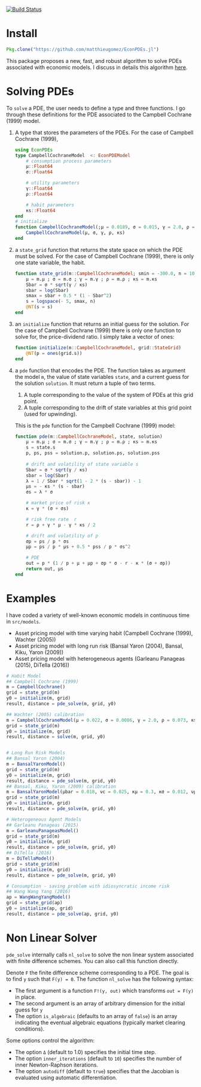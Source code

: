 [![Build Status](https://travis-ci.org/matthieugomez/EconPDEs.jl.svg?branch=master)](https://travis-ci.org/matthieugomez/EconPDEs.jl)

# Install
```julia
Pkg.clone("https://github.com/matthieugomez/EconPDEs.jl")
```

This package proposes a new, fast, and robust algorithm to solve PDEs associated with economic models. I discuss in details this algorithm [here](https://github.com/matthieugomez/EconPDEs.jl/blob/master/src/details.pdf).

# Solving  PDEs
To `solve` a PDE, the user needs to define a type and three functions. I go through these definitions for the PDE associated to the Campbell Cochrane (1999) model.
1. A type that stores the parameters of the PDEs. For the case of Campbell Cochrane (1999),
	```julia
	using EconPDEs
	type CampbellCochraneModel  <: EconPDEModel
	    # consumption process parameters
	    μ::Float64 
	    σ::Float64

	    # utility parameters
	    γ::Float64
	    ρ::Float64

	    # habit parameters
	    κs::Float64
	end
	# initialize
	function CampbellCochraneModel(;μ = 0.0189, σ = 0.015, γ = 2.0, ρ = 0.116, κs = 0.13)
	    CampbellCochraneModel(μ, σ, γ, ρ, κs)
	end
	```
2. a `state_grid` function that returns the state space on which the PDE must be solved. For the case of Campbell Cochrane (1999), there is only one state variable, the habit.
	```julia
	function state_grid(m::CampbellCochraneModel; smin = -300.0, n = 1000)
	    μ = m.μ ; σ = m.σ ; γ = m.γ ; ρ = m.ρ ; κs = m.κs
	    Sbar = σ * sqrt(γ / κs)
	    sbar = log(Sbar)
	    smax = sbar + 0.5 * (1 - Sbar^2)
	    s = logspace(- 5, smax, n)
	    @NT(s = s)
	end
	```
3. an `initialize` function that returns an initial guess for the solution. For the case of Campbell Cochrane (1999) there is only one function to solve for, the price-dividend ratio. I simply take a vector of ones:

	```julia
	function initialize(m::CampbellCochraneModel, grid::StateGrid)
	    @NT(p = ones(grid.s))
	end
	```
4. a `pde` function that encodes the PDE. The function takes as argument the model `m`, the value of state variables `state`, and a current guess for the solution `solution`. It must return  a tuple of two terms.
	1. A tuple corresponding to the value of the system of PDEs at this grid point.
	2. A tuple corresponding to the drift of state variables at this grid point (used for upwinding).

	This is the `pde` function for the Campbell Cochrane (1999) model:
	```julia
	function pde(m::CampbellCochraneModel, state, solution)
	    μ = m.μ ; σ = m.σ ; γ = m.γ ; ρ = m.ρ ; κs = m.κs
	    s = state.s
	    p, ps, pss = solution.p, solution.ps, solution.pss
	    
	    # drift and volatility of state variable s
	    Sbar = σ * sqrt(γ / κs)
	    sbar = log(Sbar)
	    λ = 1 / Sbar * sqrt(1 - 2 * (s - sbar)) - 1
	    μs = - κs * (s - sbar)
	    σs = λ * σ

	    # market price of risk κ
	    κ = γ * (σ + σs)

	    # risk free rate  r
	    r = ρ + γ * μ - γ * κs / 2

	    # drift and volatility of p
	    σp = ps / p * σs
	    μp = ps / p * μs + 0.5 * pss / p * σs^2

	    # PDE
	    out = p * (1 / p + μ + μp + σp * σ - r - κ * (σ + σp))
	    return out, μs
	end
	```


# Examples

I have coded a variety of well-known economic models in continuous time in  `src/models`.
- Asset pricing model with time varying habit (Campbell Cochrane (1999), Wachter (2005))
- Asset pricing model with long run risk (Bansal Yaron (2004), Bansal, Kiku, Yaron (2009))
- Asset pricing model with heterogeneous agents (Garleanu Panageas (2015), DiTella (2016))

```julia
# Habit Model
## Campbell Cochrane (1999)
m = CampbellCochrane()
grid = state_grid(m)
y0 = initialize(m, grid)
result, distance = pde_solve(m, grid, y0)

## Wachter (2005) calibration
m = CampbellCochraneModel(μ = 0.022, σ = 0.0086, γ = 2.0, ρ = 0.073, κs = 0.116, b = 0.011 * 4)
grid = state_grid(m)
y0 = initialize(m, grid)
result, distance = solve(m, grid, y0)


# Long Run Risk Models
## Bansal Yaron (2004)
m = BansalYaronModel()
grid = state_grid(m)
y0 = initialize(m, grid)
result, distance = pde_solve(m, grid, y0)
## Bansal, Kiku, Yaron (2009) calibration
m = BansalYaronModel(μbar = 0.018, νc = 0.025, κμ = 0.3, κσ = 0.012, νμ = 0.0114, νσ = 0.189, ρ = 0.0132, γ = 7.5, ψ = 1.5)
grid = state_grid(m)
y0 = initialize(m, grid)
result, distance = pde_solve(m, grid, y0)

# Heterogeneous Agent Models
## Garleanu Panageas (2015)
m = GarleanuPanageasModel()
grid = state_grid(m)
y0 = initialize(m, grid)
result, distance = pde_solve(m, grid, y0)
## DiTella (2016)
m = DiTellaModel()
grid = state_grid(m)
y0 = initialize(m, grid)
result, distance = pde_solve(m, grid, y0)

# Consumption - saving problem with idiosyncratic income risk
## Wang Wang Yang (2016)
ap = WangWangYangModel()
grid = state_grid(ap)
y0 = initialize(ap, grid)
result, distance = pde_solve(ap, grid, y0)
```



# Non Linear Solver
`pde_solve` internally calls `nl_solve` to solve the non linear system associated with finite difference schemes. You can also call this function directly.

Denote `F` the finite difference scheme corresponding to a PDE. The goal is to find `y` such that `F(y) = 0`.  The function `nl_solve` has the following syntax:

 - The first argument is a function `F!(y, out)` which transforms `out = F(y)` in place.
 - The second argument is an array of arbitrary dimension for the initial guess for `y`
 - The option `is_algebraic` (defaults to an array of `false`) is an array indicating the eventual algebraic equations (typically market clearing conditions).

 Some options control the algorithm:
 - The option `Δ` (default to 1.0) specifies the initial time step. 
 - The option `inner_iterations` (default to `10`) specifies the number of inner Newton-Raphson iterations. 
 - The option `autodiff` (default to `true`) specifies that the Jacobian is evaluated using automatic differentiation.



